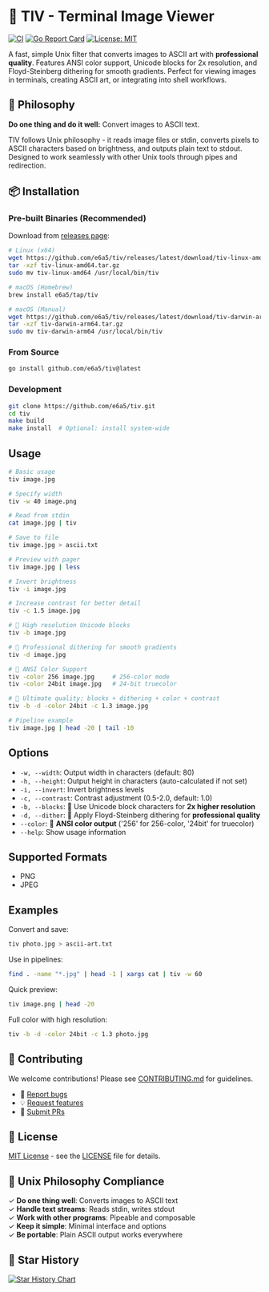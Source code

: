 # 🎨 TIV - Terminal Image Viewer

[![CI](https://github.com/e6a5/tiv/workflows/CI/badge.svg)](https://github.com/e6a5/tiv/actions)
[![Go Report Card](https://goreportcard.com/badge/github.com/e6a5/tiv)](https://goreportcard.com/report/github.com/e6a5/tiv)
[![License: MIT](https://img.shields.io/badge/License-MIT-yellow.svg)](https://opensource.org/licenses/MIT)

A fast, simple Unix filter that converts images to ASCII art with **professional quality**. Features ANSI color support, Unicode blocks for 2x resolution, and Floyd-Steinberg dithering for smooth gradients. Perfect for viewing images in terminals, creating ASCII art, or integrating into shell workflows.

## 🐧 Philosophy

**Do one thing and do it well:** Convert images to ASCII text.

TIV follows Unix philosophy - it reads image files or stdin, converts pixels to ASCII characters based on brightness, and outputs plain text to stdout. Designed to work seamlessly with other Unix tools through pipes and redirection.

## 📦 Installation

### Pre-built Binaries (Recommended)

Download from [releases page](https://github.com/e6a5/tiv/releases):

```bash
# Linux (x64)
wget https://github.com/e6a5/tiv/releases/latest/download/tiv-linux-amd64.tar.gz
tar -xzf tiv-linux-amd64.tar.gz
sudo mv tiv-linux-amd64 /usr/local/bin/tiv

# macOS (Homebrew)
brew install e6a5/tap/tiv

# macOS (Manual)
wget https://github.com/e6a5/tiv/releases/latest/download/tiv-darwin-arm64.tar.gz
tar -xzf tiv-darwin-arm64.tar.gz
sudo mv tiv-darwin-arm64 /usr/local/bin/tiv
```

### From Source

```bash
go install github.com/e6a5/tiv@latest
```

### Development

```bash
git clone https://github.com/e6a5/tiv.git
cd tiv
make build
make install  # Optional: install system-wide
```

## Usage

```bash
# Basic usage
tiv image.jpg

# Specify width
tiv -w 40 image.png

# Read from stdin
cat image.jpg | tiv

# Save to file
tiv image.jpg > ascii.txt

# Preview with pager
tiv image.jpg | less

# Invert brightness
tiv -i image.jpg

# Increase contrast for better detail
tiv -c 1.5 image.jpg

# 🌟 High resolution Unicode blocks
tiv -b image.jpg

# 🎨 Professional dithering for smooth gradients
tiv -d image.jpg

# 🌈 ANSI Color Support
tiv -color 256 image.jpg     # 256-color mode
tiv -color 24bit image.jpg   # 24-bit truecolor

# 🚀 Ultimate quality: blocks + dithering + color + contrast
tiv -b -d -color 24bit -c 1.3 image.jpg

# Pipeline example
tiv image.jpg | head -20 | tail -10
```

## Options

- `-w, --width`: Output width in characters (default: 80)
- `-h, --height`: Output height in characters (auto-calculated if not set)
- `-i, --invert`: Invert brightness levels
- `-c, --contrast`: Contrast adjustment (0.5-2.0, default: 1.0)
- `-b, --blocks`: 🌟 Use Unicode block characters for **2x higher resolution**
- `-d, --dither`: 🎨 Apply Floyd-Steinberg dithering for **professional quality**
- `--color`: 🌈 **ANSI color output** ('256' for 256-color, '24bit' for truecolor)
- `--help`: Show usage information

## Supported Formats

- PNG
- JPEG

## Examples

Convert and save:
```bash
tiv photo.jpg > ascii-art.txt
```

Use in pipelines:
```bash
find . -name "*.jpg" | head -1 | xargs cat | tiv -w 60
```

Quick preview:
```bash
tiv image.png | head -20
```

Full color with high resolution:
```bash
tiv -b -d -color 24bit -c 1.3 photo.jpg
```

## 🤝 Contributing

We welcome contributions! Please see [CONTRIBUTING.md](CONTRIBUTING.md) for guidelines.

- 🐛 [Report bugs](https://github.com/e6a5/tiv/issues)
- 💡 [Request features](https://github.com/e6a5/tiv/issues)
- 🔧 [Submit PRs](https://github.com/e6a5/tiv/pulls)

## 📝 License

[MIT License](LICENSE) - see the [LICENSE](LICENSE) file for details.

## 🎯 Unix Philosophy Compliance

✓ **Do one thing well**: Converts images to ASCII text  
✓ **Handle text streams**: Reads stdin, writes stdout  
✓ **Work with other programs**: Pipeable and composable  
✓ **Keep it simple**: Minimal interface and options  
✓ **Be portable**: Plain ASCII output works everywhere

## 🌟 Star History

[![Star History Chart](https://api.star-history.com/svg?repos=e6a5/tiv&type=Date)](https://star-history.com/#e6a5/tiv&Date) 